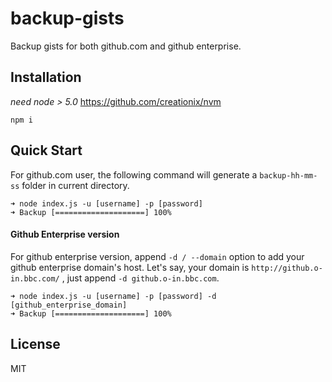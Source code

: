 backup-gists
======================
Backup gists for both github.com and github enterprise.


## Installation

_need node > 5.0_ https://github.com/creationix/nvm

```
npm i
```

## Quick Start

For github.com user, the following command will generate a `backup-hh-mm-ss` folder in current directory.
```
➜ node index.js -u [username] -p [password]
➜ Backup [====================] 100%
```


####  Github Enterprise version
For github enterprise version, append `-d / --domain` option to add your github enterprise domain's host. Let's say, your domain is `http://github.o-in.bbc.com/` , just append `-d github.o-in.bbc.com`.
```
➜ node index.js -u [username] -p [password] -d [github_enterprise_domain]
➜ Backup [====================] 100%
```

## License

MIT
